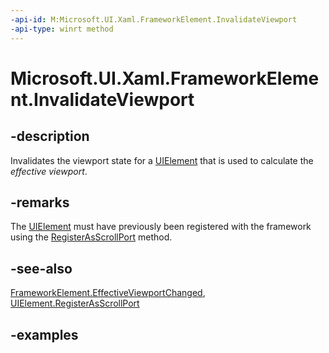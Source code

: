 ```yaml
---
-api-id: M:Microsoft.UI.Xaml.FrameworkElement.InvalidateViewport
-api-type: winrt method
---
```


<!-- Method syntax.
public void FrameworkElement.InvalidateViewport()
-->

# Microsoft.UI.Xaml.FrameworkElement.InvalidateViewport

## -description

Invalidates the viewport state for a [UIElement](uielement.md) that is used to calculate the *effective viewport*.

## -remarks

The [UIElement](uielement.md) must have previously been registered with the framework using the [RegisterAsScrollPort](uielement_registerasscrollport_1539448450.md) method.

## -see-also

[FrameworkElement.EffectiveViewportChanged](/windows/winui/api/microsoft.ui.xaml.frameworkelement.effectiveviewportchanged), [UIElement.RegisterAsScrollPort](/uwp/api/windows.ui.xaml.uielement.registerasscrollport)

## -examples

